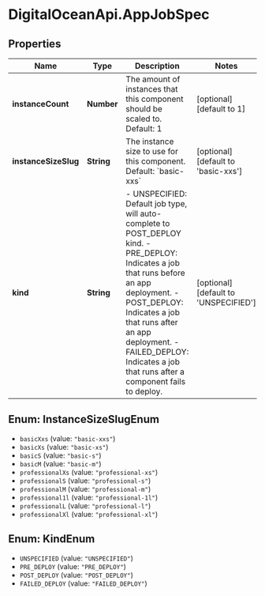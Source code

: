 # DigitalOceanApi.AppJobSpec

## Properties
Name | Type | Description | Notes
------------ | ------------- | ------------- | -------------
**instanceCount** | **Number** | The amount of instances that this component should be scaled to. Default: 1 | [optional] [default to 1]
**instanceSizeSlug** | **String** | The instance size to use for this component. Default: &#x60;basic-xxs&#x60; | [optional] [default to &#x27;basic-xxs&#x27;]
**kind** | **String** | - UNSPECIFIED: Default job type, will auto-complete to POST_DEPLOY kind. - PRE_DEPLOY: Indicates a job that runs before an app deployment. - POST_DEPLOY: Indicates a job that runs after an app deployment. - FAILED_DEPLOY: Indicates a job that runs after a component fails to deploy. | [optional] [default to &#x27;UNSPECIFIED&#x27;]

<a name="InstanceSizeSlugEnum"></a>
## Enum: InstanceSizeSlugEnum

* `basicXxs` (value: `"basic-xxs"`)
* `basicXs` (value: `"basic-xs"`)
* `basicS` (value: `"basic-s"`)
* `basicM` (value: `"basic-m"`)
* `professionalXs` (value: `"professional-xs"`)
* `professionalS` (value: `"professional-s"`)
* `professionalM` (value: `"professional-m"`)
* `professional1l` (value: `"professional-1l"`)
* `professionalL` (value: `"professional-l"`)
* `professionalXl` (value: `"professional-xl"`)


<a name="KindEnum"></a>
## Enum: KindEnum

* `UNSPECIFIED` (value: `"UNSPECIFIED"`)
* `PRE_DEPLOY` (value: `"PRE_DEPLOY"`)
* `POST_DEPLOY` (value: `"POST_DEPLOY"`)
* `FAILED_DEPLOY` (value: `"FAILED_DEPLOY"`)


